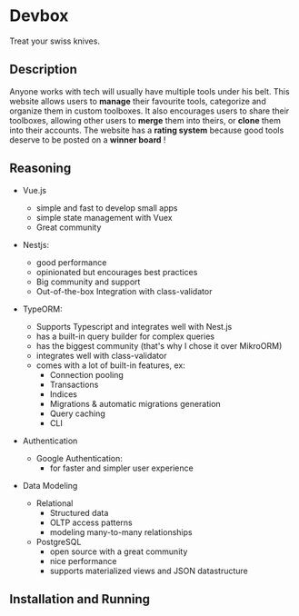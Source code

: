 # Devbox
  Treat your swiss knives.

## Description
  Anyone works with tech will usually have multiple tools under his belt. This website allows users to **manage** their favourite tools, categorize and organize them in custom toolboxes. It also encourages users to share their toolboxes, allowing other users to **merge** them into theirs, or **clone** them into their accounts. The website has a **rating system** because good tools deserve to be posted on a **winner board** !
  
  
## Reasoning

- Vue.js
  - simple and fast to develop small apps
  - simple state management with Vuex
  - Great community

- Nestjs:
  - good performance
  - opinionated but encourages best practices
  - Big community and support
  - Out-of-the-box Integration with class-validator 

- TypeORM:
  - Supports Typescript and integrates well with Nest.js
  - has a built-in query builder for complex queries
  - has the biggest community (that's why I chose it over MikroORM)
  - integrates well with class-validator
  - comes with a lot of built-in features, ex:
    - Connection pooling
    - Transactions
    - Indices
    - Migrations & automatic migrations generation
    - Query caching
    - CLI

- Authentication
  - Google Authentication:
    - for faster and simpler user experience

- Data Modeling
  - Relational
    - Structured data
    - OLTP access patterns
    - modeling many-to-many relationships
  - PostgreSQL
    - open source with a great community
    - nice performance
    - supports materialized views and JSON datastructure


## Installation and Running
